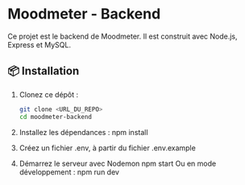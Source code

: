 # Moodmeter - Backend

Ce projet est le backend de Moodmeter.
Il est construit avec Node.js, Express et MySQL.

## 📦 Installation

1. Clonez ce dépôt :
   ```bash
   git clone <URL_DU_REPO>
   cd moodmeter-backend

2. Installez les dépendances :
    npm install

3. Créez un fichier .env, à partir du fichier .env.example

4. Démarrez le serveur avec Nodemon
    npm start
Ou en mode développement :
    npm run dev

